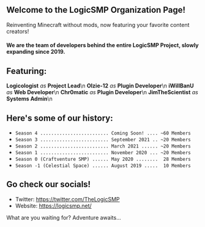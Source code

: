 ## Welcome to the LogicSMP Organization Page!
Reinventing Minecraft without mods, now featuring your favorite content creators!

#### We are the team of developers behind the entire LogicSMP Project, slowly expanding since 2019.
####
## Featuring:
**Logicologist** *as* **Project Lead**\n
**Olzie-12** *as* **Plugin Developer**\n
**iWillBanU** *as* **Web Developer**\n
**Chr0matic** *as* **Plugin Developer**\n
**JimTheScientist** *as* **Systems Admin**\n
## Here's some of our history:
- `Season 4 ......................... Coming Soon! .... ~60 Members`
- `Season 3 ......................... September 2021 .. ~20 Members`
- `Season 2 ......................... March 2021 ...... ~20 Members`
- `Season 1 ......................... November 2020 ... ~20 Members`
- `Season 0 (Craftventure SMP) ...... May 2020 ........  28 Members`
- `Season -1 (Celestial Space) ...... August 2019 .....  10 Members`
## Go check our socials!
- Twitter: https://twitter.com/TheLogicSMP
- Website: https://logicsmp.net/

What are you waiting for? Adventure awaits...

